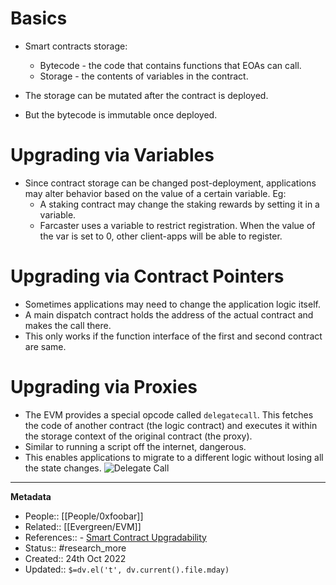# Basics
- Smart contracts storage:
	- Bytecode - the code that contains functions that EOAs can call.
	- Storage - the contents of variables in the contract.

- The storage can be mutated after the contract is deployed.
- But the bytecode is immutable once deployed.

# Upgrading via Variables
- Since contract storage can be changed post-deployment, applications may alter behavior based on the value of a certain variable. Eg:
	- A staking contract may change the staking rewards by setting it in a variable.
	- Farcaster uses a variable to restrict registration. When the value of the var is set to 0, other client-apps will be able to register.

# Upgrading via Contract Pointers
- Sometimes applications may need to change the application logic itself.
- A main dispatch contract holds the address of the actual contract and makes the call there.
- This only works if the function interface of the first and second contract are same.

# Upgrading via Proxies
- The EVM provides a special opcode called `delegatecall`. This fetches the code of another contract (the logic contract) and executes it within the storage context of the original contract (the proxy).
- Similar to running a script off the internet, dangerous.
- This enables applications to migrate to a different logic without losing all the state changes.
![Delegate Call](https://substackcdn.com/image/fetch/w_1456,c_limit,f_auto,q_auto:good,fl_progressive:steep/https%3A%2F%2Fbucketeer-e05bbc84-baa3-437e-9518-adb32be77984.s3.amazonaws.com%2Fpublic%2Fimages%2F941ba200-feb3-4d1a-aa33-4323bcc93300_1404x246.png)

---
**Metadata**
- People:: [[People/0xfoobar]]
- Related:: [[Evergreen/EVM]]
- References:: - [Smart Contract Upgradability](https://0xfoobar.substack.com/p/smart-contract-upgradeability)
- Status:: #research_more
- Created:: 24th Oct 2022
- Updated:: `$=dv.el('t', dv.current().file.mday)`